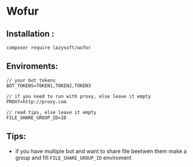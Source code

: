 # Wofur

## Installation :
```
composer require lazysoft/wufor
```

## Enviroments: 
```
// your bot tokens
BOT_TOKENS=TOKEN1,TOKEN2,TOKEN3

// if you need to run with proxy, else leave it empty
PROXY=http://proxy.com

// read tips, else leave it empty
FILE_SHARE_GROUP_ID=ID

```

## Tips:
- if you have multiple bot and want to share file beetwen them make a group and fill `FILE_SHARE_GROUP_ID` enviroment